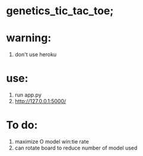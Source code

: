 # genetics_tic_tac_toe;

# warning:
  1) don't use heroku
  
# use:
  1) run app.py
  2) http://127.0.0.1:5000/

# To do:
  1) maximize O model win:tie rate
  2) can rotate board to reduce number of model used
